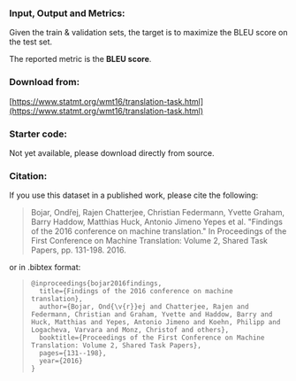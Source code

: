 ### Input, Output and Metrics:

Given the train & validation sets, the target is to maximize the BLEU score on the test set.

The reported metric is the **BLEU score**.

### Download from:

[https://www.statmt.org/wmt16/translation-task.html](https://www.statmt.org/wmt16/translation-task.html)

### Starter code:

Not yet available, please download directly from source.

### Citation:

If you use this dataset in a published work, please cite the following:


> Bojar, Ondřej, Rajen Chatterjee, Christian Federmann, Yvette Graham, Barry Haddow, Matthias Huck, Antonio Jimeno Yepes et al. "Findings of the 2016 conference on machine translation." In Proceedings of the First Conference on Machine Translation: Volume 2, Shared Task Papers, pp. 131-198. 2016.


or in .bibtex format:

>     @inproceedings{bojar2016findings,
>       title={Findings of the 2016 conference on machine translation},
>       author={Bojar, Ond{\v{r}}ej and Chatterjee, Rajen and Federmann, Christian and Graham, Yvette and Haddow, Barry and Huck, Matthias and Yepes, Antonio Jimeno and Koehn, Philipp and Logacheva, Varvara and Monz, Christof and others},
>       booktitle={Proceedings of the First Conference on Machine Translation: Volume 2, Shared Task Papers},
>       pages={131--198},
>       year={2016}
>     }
